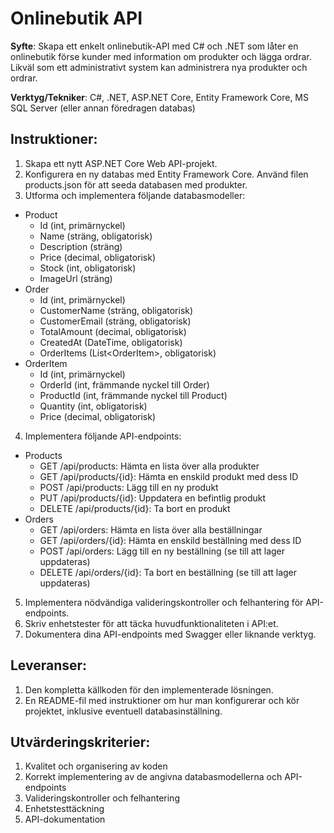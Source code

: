 # Onlinebutik API

<b>Syfte</b>: Skapa ett enkelt onlinebutik-API med C# och .NET som låter en onlinebutik förse kunder med information om produkter och lägga ordrar. Likväl som ett administrativt system kan administrera nya produkter och ordrar.

<b>Verktyg/Tekniker</b>: C#, .NET, ASP.NET Core, Entity Framework Core, MS SQL Server (eller annan föredragen databas)

## Instruktioner:

1. Skapa ett nytt ASP.NET Core Web API-projekt.
2. Konfigurera en ny databas med Entity Framework Core. Använd filen products.json för att seeda databasen med produkter.
3. Utforma och implementera följande databasmodeller:
- Product
    - Id (int, primärnyckel)
    - Name (sträng, obligatorisk)
    - Description (sträng)
    - Price (decimal, obligatorisk)
    - Stock (int, obligatorisk)
    - ImageUrl (sträng)
- Order
    - Id (int, primärnyckel)
    - CustomerName (sträng, obligatorisk)
    - CustomerEmail (sträng, obligatorisk)
    - TotalAmount (decimal, obligatorisk)
    - CreatedAt (DateTime, obligatorisk)
    - OrderItems (List\<OrderItem\>, obligatorisk)
- OrderItem
    - Id (int, primärnyckel)
    - OrderId (int, främmande nyckel till Order)
    - ProductId (int, främmande nyckel till Product)
    - Quantity (int, obligatorisk)
    - Price (decimal, obligatorisk)
4. Implementera följande API-endpoints:
- Products
    - GET /api/products: Hämta en lista över alla produkter
    - GET /api/products/{id}: Hämta en enskild produkt med dess ID
    - POST /api/products: Lägg till en ny produkt
    - PUT /api/products/{id}: Uppdatera en befintlig produkt
    - DELETE /api/products/{id}: Ta bort en produkt
- Orders
    - GET /api/orders: Hämta en lista över alla beställningar
    - GET /api/orders/{id}: Hämta en enskild beställning med dess ID
    - POST /api/orders: Lägg till en ny beställning (se till att lager uppdateras)
    - DELETE /api/orders/{id}: Ta bort en beställning (se till att lager uppdateras)        
5. Implementera nödvändiga valideringskontroller och felhantering för API-endpoints.
6. Skriv enhetstester för att täcka huvudfunktionaliteten i API:et.
7. Dokumentera dina API-endpoints med Swagger eller liknande verktyg.

## Leveranser:

1. Den kompletta källkoden för den implementerade lösningen.
2. En README-fil med instruktioner om hur man konfigurerar och kör projektet, inklusive eventuell databasinställning.

## Utvärderingskriterier:

1. Kvalitet och organisering av koden
2. Korrekt implementering av de angivna databasmodellerna och API-endpoints
3. Valideringskontroller och felhantering
4. Enhetstesttäckning
5. API-dokumentation
